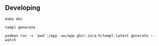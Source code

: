 ## Developing

`make dev`

`templ generate`

```podman run -v `pwd`:/app -w=/app ghcr.io/a-h/templ:latest generate --watch```